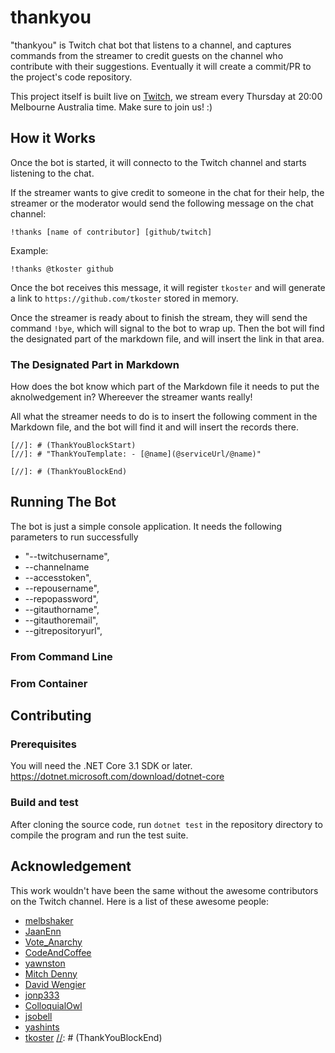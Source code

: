 # thankyou

"thankyou" is Twitch chat bot that listens to a channel, and captures commands from the streamer to credit guests on the channel who contribute with their suggestions. Eventually it will create a commit/PR to the project's code repository.

This project itself is built live on [Twitch](https://twitch.tv/emadashi), we stream every Thursday at 20:00 Melbourne Australia time. Make sure to join us! :)

## How it Works

Once the bot is started, it will connecto to the Twitch channel and starts listening to the chat. 

If the streamer wants to give credit to someone in the chat for their help, the streamer or the moderator would send the following message on the chat channel:

```
!thanks [name of contributor] [github/twitch]
```
Example:
```
!thanks @tkoster github
```

Once the bot receives this message, it will register `tkoster` and will generate a link to `https://github.com/tkoster` stored in memory. 

Once the streamer is ready about to finish the stream, they will send the command `!bye`, which will signal to the bot to wrap up.
Then the bot will find the designated part of the markdown file, and will insert the link in that area.

### The Designated Part in Markdown

How does the bot know which part of the Markdown file it needs to put the aknolwedgement in? Whereever the streamer wants really! 

All what the streamer needs to do is to insert the following comment in the Markdown file, and the bot will find it and will insert the records there.

```
[//]: # (ThankYouBlockStart)
[//]: # "ThankYouTemplate: - [@name](@serviceUrl/@name)"

[//]: # (ThankYouBlockEnd)
```

## Running The Bot

The bot is just a simple console application. It needs the following parameters to run successfully

- "--twitchusername",
- --channelname
- --accesstoken",
- --repousername",
- --repopassword",
- --gitauthorname",
- --gitauthoremail",
- --gitrepositoryurl",

### From Command Line

### From Container

## Contributing


### Prerequisites

You will need the .NET Core 3.1 SDK or later. https://dotnet.microsoft.com/download/dotnet-core

### Build and test

After cloning the source code, run `dotnet test` in the repository directory to compile the program and run the test suite.

## Acknowledgement

This work wouldn't have been the same without the awesome contributors on the Twitch channel. Here is a list of these awesome people:

[//]: # (ThankYouBlockStart)
[//]: # "ThankYouTemplate: - [@name](@serviceUrl/@name)"
- [melbshaker](https://twitch.tv/melbshaker)
- [JaanEnn](https://twitch.tv/jaanenn)
- [Vote_Anarchy](https://twitch.tv/vote_anarchy)
- [CodeAndCoffee](https://github.com/tkoster)
- [yawnston](https://github.com/yawnston)
- [Mitch Denny](https://github.com/mitchdenny)
- [David Wengier](https://github.com/davidwengier)
- [jonp333](https://twitch.tv/jonp333)
- [ColloquialOwl](https://twitch.tv/ColloquialOwl)
 - [jsobell](https://github.com/jsobell)
 - [yashints](https://twitch.com/yashints)
 - [tkoster](https://github.com/tkoster)
[//]: # (ThankYouBlockEnd)
